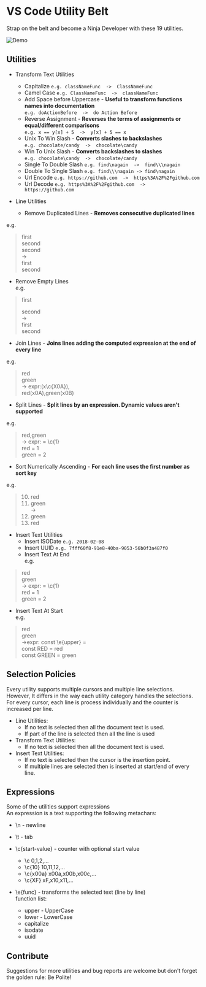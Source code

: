 # VS Code Utility Belt

Strap on the belt and become a Ninja Developer with these 19 utilities.  

![Demo](https://github.com/a-bentofreire/vsctoix/raw/master/./assets/demo/demo.gif)

## Utilities

* Transform Text Utilities
   * Capitalize ```e.g. classNameFunc  ->  ClassNameFunc```
   * Camel Case ```e.g. ClassNameFunc  ->  classNameFunc```
   * Add Space before Uppercase - **Useful to transform functions names into documentation**  
 ```e.g. doActionBefore  ->  do Action Before```
   * Reverse Assignment - **Reverses the terms of assignments or equal/different comparisons**  
 ```e.g. x == y[x] + 5  ->  y[x] + 5 == x```
   * Unix To Win Slash - **Converts slashes to backslashes**  
 ```e.g. chocolate/candy  ->  chocolate\candy```
   * Win To Unix Slash - **Converts backslashes to slashes**  
 ```e.g. chocolate\candy  ->  chocolate/candy```
   * Single To Double Slash ```e.g. find\nagain  ->  find\\\nagain```
   * Double To Single Slash ```e.g. find\\\nagain -> find\nagain```
   * Url Encode ```e.g. https://github.com  ->  https%3A%2F%2Fgithub.com```
   * Url Decode ```e.g. https%3A%2F%2Fgithub.com  ->  https://github.com```

* Line Utilities
   * Remove Duplicated Lines - **Removes consecutive duplicated lines**  
  
e.g.  
>first  
>second  
>second  
>->  
>first  
>second  

   * Remove Empty Lines  
e.g.  
>first  
>  
>second  
>->  
>first  
>second  

   * Join Lines - **Joins lines adding the computed expression at the end of every line**  
  
e.g.  
>red  
>green  
>-> expr:(x\c{X0A}),  
>red(x0A),green(x0B)  

   * Split Lines - **Split lines by an expression. Dynamic values aren't supported**  
  
e.g.  
>red,green  
>-> expr: = \c{1}  
>red = 1  
>green = 2  

   * Sort Numerically Ascending - **For each line uses the first number as sort key**  
  
e.g.  
>10. red  
>2. green  
>->  
>2. green  
>10. red  


* Insert Text Utilities
   * Insert ISODate ```e.g. 2018-02-08```
   * Insert UUID ```e.g. 7fff60f8-91e8-40ba-9053-56b0f3a487f0```
   * Insert Text At End  
e.g.  
>red  
>green  
>-> expr: = \c{1}  
>red = 1  
>green = 2  

   * Insert Text At Start  
e.g.  
>red  
>green  
>->expr: const \e{upper} =  
>const RED = red  
>const GREEN = green  



## Selection Policies

Every utility supports multiple cursors and multiple line selections.  
However, It differs in the way each utility category handles the selections.  
For every cursor, each line is process individually and the counter is increased per line.  
- Line Utilities:  
    * If no text is selected then all the document text is used.  
    * If part of the line is selected then all the line is used  
- Transform Text Utilities:  
    * If no text is selected then all the document text is used.  
- Insert Text Utilities:
    * If no text is selected then the cursor is the insertion point.  
    * If multiple lines are selected then is inserted at start/end of every line.  

## Expressions

Some of the utilities support expressions  
An expression is a text supporting the following metachars:  
- \n - newline
- \t - tab
- \c{start-value} - counter with optional start value  
    - \c  0,1,2,...  
    - \c{10} 10,11,12,...  
    - \c{x00a} x00a,x00b,x00c,...  
    - \c{XF} xF,x10,x11,...  

- \e{func} - transforms the selected text (line by line)  
    function list:  
    - upper - UpperCase  
    - lower - LowerCase  
    - capitalize  
    - isodate  
    - uuid  

## Contribute

Suggestions for more utilities and bug reports are welcome 
but don't forget the golden rule: Be Polite!  
